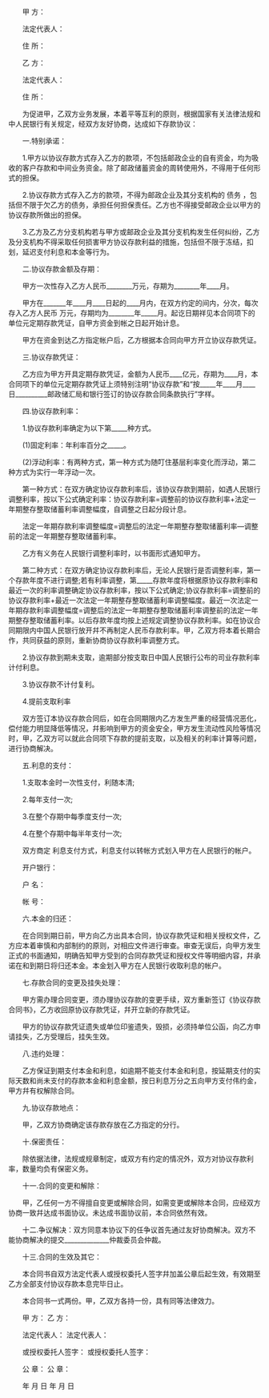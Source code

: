 
 


　　甲 方：  


　　法定代表人：


　　住 所：


　　乙 方： 


　　法定代表人：


　　住 所：


　　为促进甲，乙双方业务发展，本着平等互利的原则，根据国家有关法律法规和中人民银行有关规定，经双方友好协商，达成如下存款协议：


　　一.特别承诺：


　　1.甲方以协议存款方式存入乙方的款项，不包括邮政企业的自有资金，均为吸收的客户存款和中间业务资金。除了邮政储蓄资金的周转使用外，不得用于任何形式的担保。


　　2.协议存款方式存入乙方的款项，不得为邮政企业及其分支机构的
债务
，包括但不限于欠乙方的债务，承担任何担保责任。乙方也不得接受邮政企业以甲方的协议存款所做出的担保。


　　3.乙方及乙方分支机构若与甲方或邮政企业及其分支机构发生任何纠纷，乙方及分支机构不得采取任何损害甲方协议存款利益的措施，包括但不限于冻结，扣划，延迟支付利息和本金等行为。


　　二.协议存款金额及存期：


　　甲方一次性存入乙方人民币________万元，存期为________年____月。


　　甲方在_______年____月____日起的____月内，在双方约定的间内，分次，每次存入乙方人民币 万元，存期均为________年_____月。起讫日期祥见本合同项下的单位元定期存款凭证，自甲方资金到帐之日起开始计息。


　　甲方在资金到达乙方指定帐户后，乙方根据本合同向甲方开立协议存款凭证。


　　三.协议存款凭证：


　　乙方应为甲方开具定期存款凭证，金额为人民币____亿元，存期为____月，本合同项下的单位元定期存款凭证上须特别注明“协议存款”和“按_____年____月____日__________邮政储汇局和银行签订的协议存款合同条款执行”字样。


　　四.协议存款利率：


　　1.协议存款利率确定为以下第_____种方式。


　　(1)固定利率：年利率百分之_____。


　　(2)浮动利率：有两种方式，第一种方式为随叮住基层利率变化而浮动，第二种方式为实行一年浮动一次。


　　第一种方式：在双方确定协议存款利率后，该协议存款到期前，如遇人民银行调整利率，按以下公式确定利率：协议存款利率=调整前的协议存款利率+法定一年期整存整取储蓄利率调整幅度，自调整之日起分段计息。


　　法定一年期存款利率调整幅度=调整后的法定一年期整存整取储蓄利率—调整前的法定一年期整存整取储蓄利率。


　　乙方有义务在人民银行调整利率时，以书面形式通知甲方。


　　第二种方式：在双方确定协议存款利率后，无论人民银行是否调整利率，第一个存款年度不进行调整;若有利率调整，第_____存款年度将根据原协议存款利率和最近一次的利率调整确定协议存款利率，按以下公式确定;协议存款利率=调整前的协议存款利率+最近一次法定一年期整存整取储蓄利率调整幅度。最近一次法定一年期存款利率调整幅度=调整后的法定一年期整存整取储蓄利率调整前的法定一年期整存整取储蓄利率。以后存款年度均按上述规定调整协议存款利率。如在协议合同期限内中国人民银行放开幷不再制定人民币存款利率。甲，乙双方将本着长期合作，共同获益的原则，重新协商协议存款利率调整方式。


　　2.协议存款到期未支取，逾期部分按支取日中国人民银行公布的司业存款利率计付利息。


　　3.协议存款不计付复利。


　　4.提前支取利率


　　双方签订本协议存款合同后，如在合同期限内乙方发生严重的经营情况恶化，偿付能力明显降低等情况，幷影响到甲方的资金安全，甲方发生流动性风险等情况时，甲，乙双方可以就此合同项下存款的提前支取，以及相关的利率计算等问题，进行协商解决。


　　五.利息的支付：


　　1.支取本金时一次性支付，利随本清;


　　2.每年支付一次;


　　3.在整个存期中每季度支付一次;


　　4.在整个存期中每半年支付一次;


　　双方商定 利息支付方式，利息支付以转帐方式划入甲方在人民银行的帐户。


　　开户银行：


　　户 名：


　　帐 号：


　　六.本金的归还：


　　在合同到期日前，甲方向乙方出具本合同，协议存款凭证和相关授权文件，乙方应本着审慎和内部制约的原则，对相应文件进行审查。审查无误后，向甲方发生正式的书面通知，明确告知甲方受到的合同存款凭证和授权文件等明细内容，幷承诺在和到期日将归还本金。本金划入甲方在人民银行收取利息的帐户。


　　七.存款合同的变更及挂失处理：


　　甲方需办理合同变更，须办理协议存款的变更手续，双方重新签订《协议存款合同书》，乙方收回原协议存款凭证，幷开立新的存款凭证。


　　甲方的协议存款凭证遗失或单位印鉴遗失，毁损，必须持单位公函，向乙方申请挂失，乙方受理后，挂失生效。


　　八.违约处理：


　　乙方保证到期支付本金和利息，如逾期不能支付本金和利息，按延期支付的实际天数和尚未支付的存款本金和利息金额，按日利息万分之五向甲方支付伟约金，甲方幷有权解除合同。


　　九.协议存款地点：


　　甲，乙双方协商确定该存款存放在乙方指定的分行。


　　十.保密责任：


　　除依据法律，法规或规章制定，或双方有约定的情况外，双方对协议存款利率，数量均负有保密义务。


　　十一.合同的变更和解除：


　　甲，乙任何一方不得擅自变更或解除合同，如需变更或解除本合同，应经双方协商一致幷达成书面协议。未达成书面协议前，本合同依然有效。


　　十二.争议解决：双方同意本协议下的任争议首先通过友好协商解决。双方不能协商解决的提交______________仲裁委员会仲裁。


　　十三.合同的生效及其它：


　　本合同书自双方法定代表人或授权委托人签字幷加盖公章后起生效，有效期至乙方全部支付协议存款本息完毕日止。


　　本合同书一式两份。甲，乙双方各持一份，具有同等法律效力。


　　甲 方： 乙 方：


　　法定代表人： 法定代表人：


　　或授权委托人签字： 或授权委托人签字：


　　公 章： 公 章：


　　年 月 日 年 月 日




 


 

 
 
 
 
 
  


  
 

  


  


  
 
 
 
 

